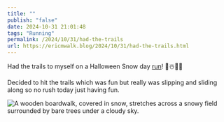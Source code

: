 ```yaml
---
title: ""
publish: "false"
date: 2024-10-31 21:01:48
tags: "Running"
permalink: /2024/10/31/had-the-trails
url: https://ericmwalk.blog/2024/10/31/had-the-trails.html
---
```


Had the trails to myself on a Halloween Snow day [run](https://strava.com/activities/12792859333)! 🎃☃️🏃‍♂️

Decided to hit the trails which was fun but really was slipping and sliding along so no rush today just having fun.

![A wooden boardwalk, covered in snow, stretches across a snowy field surrounded by bare trees under a cloudy sky.](https://ericmwalk.blog/uploads/2024/img-0645.jpeg)